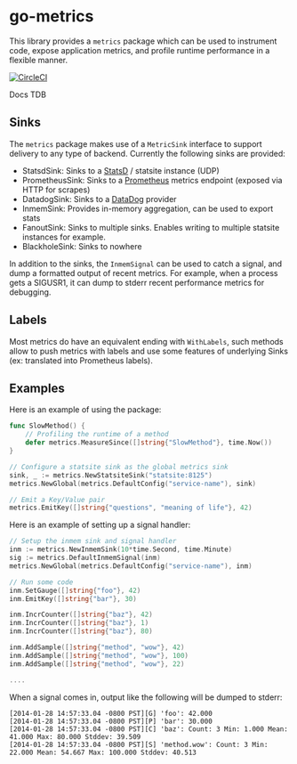 go-metrics
==========

This library provides a `metrics` package which can be used to instrument code, expose application metrics, and profile runtime performance in a flexible manner.

[![CircleCI](https://circleci.com/gh/hugoluchessi/go-metrics.svg?style=svg)](https://circleci.com/gh/hugoluchessi/go-metrics)

Docs TDB

Sinks
-----

The `metrics` package makes use of a `MetricSink` interface to support delivery
to any type of backend. Currently the following sinks are provided:

* StatsdSink: Sinks to a [StatsD](https://github.com/etsy/statsd/) / statsite instance (UDP)
* PrometheusSink: Sinks to a [Prometheus](http://prometheus.io/) metrics endpoint (exposed via HTTP for scrapes)
* DatadogSink: Sinks to a [DataDog](https://www.datadoghq.com/) provider
* InmemSink: Provides in-memory aggregation, can be used to export stats
* FanoutSink: Sinks to multiple sinks. Enables writing to multiple statsite instances for example.
* BlackholeSink: Sinks to nowhere

In addition to the sinks, the `InmemSignal` can be used to catch a signal,
and dump a formatted output of recent metrics. For example, when a process gets
a SIGUSR1, it can dump to stderr recent performance metrics for debugging.

Labels
------

Most metrics do have an equivalent ending with `WithLabels`, such methods
allow to push metrics with labels and use some features of underlying Sinks
(ex: translated into Prometheus labels).

Examples
--------

Here is an example of using the package:

```go
func SlowMethod() {
    // Profiling the runtime of a method
    defer metrics.MeasureSince([]string{"SlowMethod"}, time.Now())
}

// Configure a statsite sink as the global metrics sink
sink, _ := metrics.NewStatsiteSink("statsite:8125")
metrics.NewGlobal(metrics.DefaultConfig("service-name"), sink)

// Emit a Key/Value pair
metrics.EmitKey([]string{"questions", "meaning of life"}, 42)
```

Here is an example of setting up a signal handler:

```go
// Setup the inmem sink and signal handler
inm := metrics.NewInmemSink(10*time.Second, time.Minute)
sig := metrics.DefaultInmemSignal(inm)
metrics.NewGlobal(metrics.DefaultConfig("service-name"), inm)

// Run some code
inm.SetGauge([]string{"foo"}, 42)
inm.EmitKey([]string{"bar"}, 30)

inm.IncrCounter([]string{"baz"}, 42)
inm.IncrCounter([]string{"baz"}, 1)
inm.IncrCounter([]string{"baz"}, 80)

inm.AddSample([]string{"method", "wow"}, 42)
inm.AddSample([]string{"method", "wow"}, 100)
inm.AddSample([]string{"method", "wow"}, 22)

....
```

When a signal comes in, output like the following will be dumped to stderr:

    [2014-01-28 14:57:33.04 -0800 PST][G] 'foo': 42.000
    [2014-01-28 14:57:33.04 -0800 PST][P] 'bar': 30.000
    [2014-01-28 14:57:33.04 -0800 PST][C] 'baz': Count: 3 Min: 1.000 Mean: 41.000 Max: 80.000 Stddev: 39.509
    [2014-01-28 14:57:33.04 -0800 PST][S] 'method.wow': Count: 3 Min: 22.000 Mean: 54.667 Max: 100.000 Stddev: 40.513